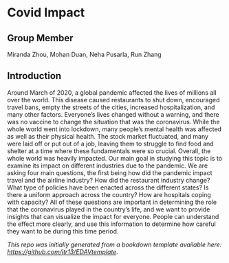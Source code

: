 # Covid Impact 

## Group Member
Miranda Zhou, Mohan Duan, Neha Pusarla, Run Zhang

## Introduction
Around March of 2020, a global pandemic affected the lives of millions all over the world. This disease caused restaurants to shut down, encouraged travel bans, empty the streets of the cities, increased hospitalization, and many other factors. Everyone’s lives changed without a warning, and there was no vaccine to change the situation that was the coronavirus. While the whole world went into lockdown, many people’s mental health was affected as well as their physical health. The stock market fluctuated, and many were laid off or put out of a job, leaving them to struggle to find food and shelter at a time where these fundamentals were so crucial. Overall, the whole world was heavily impacted. Our main goal in studying this topic is to examine its impact on different industries due to the pandemic. We are asking four main questions, the first being how did the pandemic impact travel and the airline industry? How did the restaurant industry change? What type of policies have been enacted across the different states? Is there a uniform approach across the country? How are hospitals coping with capacity? All of these questions are important in determining the role that the coronavirus played in the country’s life, and we want to provide insights that can visualize the impact for everyone. People can understand the effect more clearly, and use this information to determine how careful they want to be during this time period.











*This repo was initially generated from a bookdown template available here: https://github.com/jtr13/EDAVtemplate.*	



